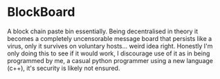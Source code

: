 # BlockBoard
A block chain paste bin essentially. 
Being decentralised in theory it becomes a completely uncensorable message board that persists like a virus, only it survives on voluntary hosts... weird idea right.
Honestly I'm only doing this to see if it would work, I discourage use of it as in being programmed by me, a casual python programmer using a new language (c++), it's security is likely not ensured.
